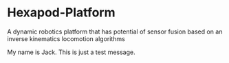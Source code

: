 # Hexapod-Platform
A dynamic robotics platform that has potential of sensor fusion based on an inverse kinematics locomotion algorithms

My name is Jack. This is just a test message.     
